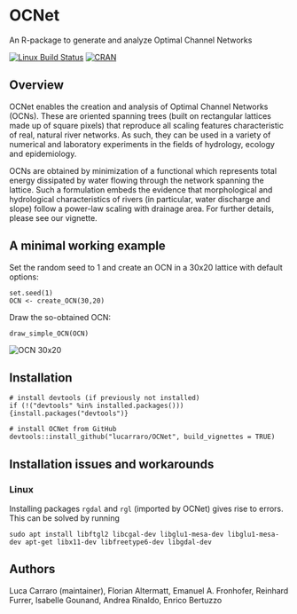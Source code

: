 # OCNet
An R-package to generate and analyze Optimal Channel Networks

[![Linux Build Status](https://travis-ci.com/lucarraro/OCNet.svg?branch=master)](https://travis-ci.com/lucarraro/OCNet.svg?branch=master)
[![CRAN](http://www.r-pkg.org/badges/version/OCNet)](http://cran.r-project.org/package=OCNet) 

## Overview

OCNet enables the creation and analysis of Optimal Channel Networks (OCNs). These are oriented spanning trees (built on rectangular lattices made up of square pixels) that reproduce all scaling features characteristic of real, natural river networks. As such, they can be used in a variety of numerical and laboratory experiments in the fields of hydrology, ecology and epidemiology. 

OCNs are obtained by minimization of a functional which represents total energy dissipated by water flowing through the network spanning the lattice. Such a formulation embeds the evidence that morphological and hydrological characteristics of rivers (in particular, water discharge and slope) follow a power-law scaling with drainage area. For further details, please see our vignette.

## A minimal working example

Set the random seed to 1 and create an OCN in a 30x20 lattice with default options:
```
set.seed(1)
OCN <- create_OCN(30,20)
````
Draw the so-obtained OCN:
```
draw_simple_OCN(OCN)
````
![OCN 30x20](/inst/extdata/OCN_3020.png)

## Installation

```
# install devtools (if previously not installed)
if (!("devtools" %in% installed.packages())) {install.packages("devtools")}

# install OCNet from GitHub
devtools::install_github("lucarraro/OCNet", build_vignettes = TRUE)
```

## Installation issues and workarounds

### Linux

Installing packages `rgdal` and `rgl` (imported by OCNet) gives rise to errors. This can be solved by running 

```
sudo apt install libftgl2 libcgal-dev libglu1-mesa-dev libglu1-mesa-dev apt-get libx11-dev libfreetype6-dev libgdal-dev 
```  

## Authors

Luca Carraro (maintainer), Florian Altermatt, Emanuel A. Fronhofer, Reinhard Furrer, Isabelle Gounand, Andrea Rinaldo, Enrico Bertuzzo

